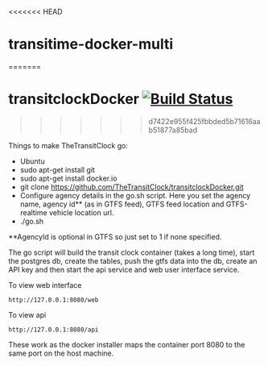 <<<<<<< HEAD
# transitime-docker-multi
=======
# transitclockDocker  [![Build Status](https://travis-ci.org/TheTransitClock/transitclockDocker.svg?branch=master)](https://travis-ci.org/TheTransitClock/transitclockDocker)
>>>>>>> d7422e955f425fbbded5b71616aab51877a85bad

Things to make TheTransitClock go:

- Ubuntu
- sudo apt-get install git
- sudo apt-get install docker.io
- git clone https://github.com/TheTransitClock/transitclockDocker.git
- Configure agency details in the go.sh script. Here you set the agency name, agency id** (as in GTFS feed), GTFS feed location and GTFS-realtime vehicle location url.
- ./go.sh

**AgencyId is optional in GTFS so just set to 1 if none specified.

The go script will build the transit clock container (takes a long time), start the postgres db, create the tables,
push the gtfs data into the db, create an API key and then start the api service and web user interface service. 

To view web interface
```
http://127.0.0.1:8080/web
```
To view api
```
http://127.0.0.1:8080/api
```
These work as the docker installer maps the container port 8080 to the same port on the host machine.


